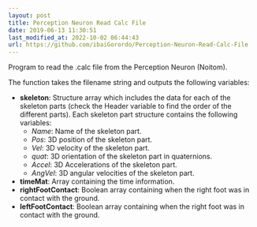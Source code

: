 ```yaml
---
layout: post
title: Perception Neuron Read Calc File
date: 2019-06-13 11:30:51 
last_modified_at: 2022-10-02 06:44:43 
url: https://github.com/ibaiGorordo/Perception-Neuron-Read-Calc-File
---
```

Program to read the .calc file from the Perception Neuron (Noitom).

The function takes the filename string and outputs the following variables:
* **skeleton**: Structure array which includes the data for each of the skeleton parts (check the Header variable to find the order of the different parts). Each skeleton part structure contains the following variables:
  * *Name*: Name of the skeleton part.
  * *Pos*: 3D position of the skeleton part.
  * *Vel*: 3D velocity of the skeleton part.
  * *quat*: 3D orientation of the skeleton part in quaternions.
  * *Accel*: 3D Accelerations of the skeleton part.
  * *AngVel*: 3D angular velocities of the skeleton part.
* **timeMat**: Array containing the time information.
* **rightFootContact**: Boolean array containing when the right foot was in contact with the ground.
* **leftFootContact**: Boolean array containing when the right foot was in contact with the ground.
